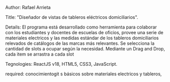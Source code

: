Author: Rafael Arrieta

Title: 
        "Diseñador de vistas de tableros eléctricos domiciliarios".

Details:
        El programa está desarrollado como herramienta para colaborar con
    los estudiantes y docentes de escuelas de oficios, provee una serie de 
    materiales electricos y las medidas estándar de los tableros domiciliarios 
    relevados de catálogos de las marcas más relevantes.
        Se selecciona la cantidad de slots a ocupar según la necesidad.
        Mediante un Drag and Drop, cada item se arrastra a cada slot

Tegnologies: ReactJS v18, HTML5, CSS3, JavaScript.

required: conocimientogit s básicos sobre materiales electricos y tableros,
